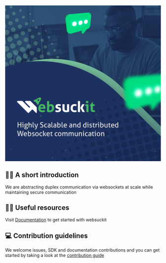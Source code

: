 ![Demo](https://github.com/websuckit/.github/raw/main/profile/websuckit-social-preview.png)

## 🙋‍♀️ A short introduction 

We are abstracting duplex communication via websockets at scale while maintaining secure communication

## 👩‍💻 Useful resources 

Visit [Documentation](https://docs.websuckit.com) to get started with websuckit

## 💻 Contribution guidelines

We welcome issues, SDK and documentation contributions and you can get started by taking a look at the [contribution guide](#)
